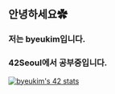 ## 안녕하세요✿
### 저는 byeukim입니다.
### 42Seoul에서 공부중입니다.

[![byeukim's 42 stats](https://badge42.vercel.app/api/v2/cl1n3cqd8003509laoux7m0jr/stats?cursusId=21&coalitionId=88)](https://github.com/JaeSeoKim/badge42)

<!--
**bingu-k/bingu-k** is a ✨ _special_ ✨ repository because its `README.md` (this file) appears on your GitHub profile.

Here are some ideas to get you started:

- 🔭 I’m currently working on ...
- 🌱 I’m currently learning ...
- 👯 I’m looking to collaborate on ...
- 🤔 I’m looking for help with ...
- 💬 Ask me about ...
- 📫 How to reach me: ...
- 😄 Pronouns: ...
- ⚡ Fun fact: ...
-->
